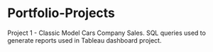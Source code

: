 # Portfolio-Projects

Project 1 - Classic Model Cars Company Sales.
SQL queries used to generate reports used in Tableau dashboard project. 
